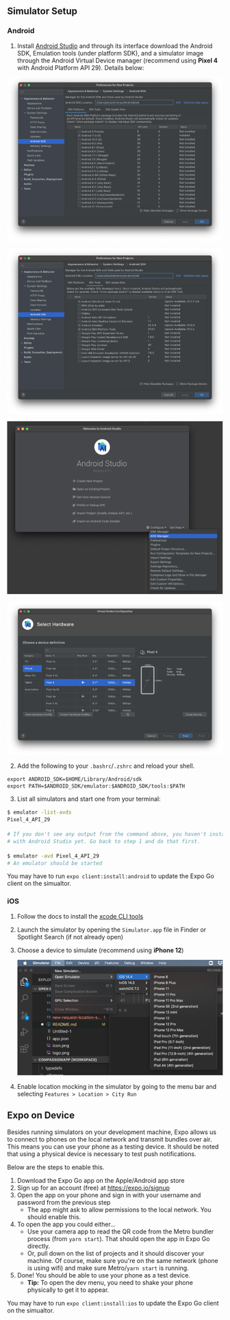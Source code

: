 ## Simulator Setup

### Android

1. Install [Android Studio](https://docs.expo.io/workflow/android-studio-emulator) and through its interface download the Android SDK, Emulation tools (under platform SDK), and a simulator image through the Android Virtual Device manager (recommend using **Pixel 4** with Android Platform API 29). Details below:

![android-sdk](docs/android-sdk.png)

![android-sdk-tools](docs/android-sdk-tools.png)

![avd-manager](docs/avd-manager.png)

![avd-config](docs/avd-config.png)

2.  Add the following to your `.bashrc`/`.zshrc` and reload your shell.

```
export ANDROID_SDK=$HOME/Library/Android/sdk
export PATH=$ANDROID_SDK/emulator:$ANDROID_SDK/tools:$PATH
```

3.  List all simulators and start one from your terminal:

```bash
$ emulator -list-avds
Pixel_4_API_29

# If you don't see any output from the command above, you haven't installed an Android image
# with Android Studio yet. Go back to step 1 and do that first.

$ emulator -avd Pixel_4_API_29
# An emulator should be started
```

You may have to run `expo client:install:android` to update the Expo Go client on the simualtor.

### iOS

1. Follow the docs to install the [xcode CLI tools](https://docs.expo.io/workflow/ios-simulator/)
1. Launch the simulator by opening the `Simulator.app` file in Finder or Spotlight Search (if not already open)
1. Choose a device to simulate (recommend using **iPhone 12**)

   ![ios-simulator](docs/ios-simulator.png)

1. Enable location mocking in the simulator by going to the menu bar and selecting `Features > Location > City Run`

## Expo on Device

Besides running simulators on your development machine, Expo allows us to connect to phones on the local network and transmit bundles over air. This means you can use your phone as a testing device. It should be noted that using a physical device is necessary to test push notifications.

Below are the steps to enable this.

1. Download the Expo Go app on the Apple/Android app store
1. Sign up for an account (free) at https://expo.io/signup
1. Open the app on your phone and sign in with your username and password from the previous step
   - The app might ask to allow permissions to the local network. You should enable this.
1. To open the app you could either...
   - Use your camera app to read the QR code from the Metro bundler process (from `yarn start`). That should open the app in Expo Go directly.
   - Or, pull down on the list of projects and it should discover your machine. Of course, make sure you're on the same network (phone is using wifi) and make sure Metro/`yarn start` is running.
1. Done! You should be able to use your phone as a test device.
   - **Tip:** To open the dev menu, you need to shake your phone physically to get it to appear.

You may have to run `expo client:install:ios` to update the Expo Go client on the simualtor.